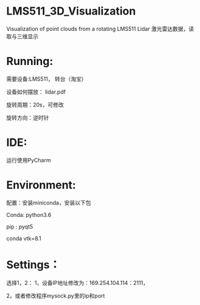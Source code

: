 # LMS511_3D_Visualization
Visualization of point clouds from a rotating LMS511 Lidar
激光雷达数据，读取与三维显示

# Running:

需要设备:LMS511， 转台（淘宝）

设备如何摆放： lidar.pdf

旋转周期：20s，可修改

旋转方向：逆时针

# IDE: 
运行使用PyCharm

# Environment:
配置：安装miniconda，安装以下包

Conda: python3.6

pip : pyqt5

conda vtk=8.1

# Settings：
选择1，2：
1，设备IP地址修改为：169.254.104.114：2111，

2，或者修改程序mysock.py里的ip和port

